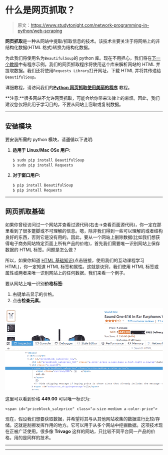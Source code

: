 # 什么是网页抓取？

> 原文：<https://www.studytonight.com/network-programming-in-python/web-scraping>

**网页抓取**是一种从网站中提取/抓取信息的技术。该技术主要关注于将网络上的非结构化数据(HTML 格式)转换为结构化数据。

为此我们将使用名为`BeautifulSoup`的 python 库。现在不用担心，我们将在[下一个教程](example-of-web-scraping)中有程序示例。我们的网页抓取程序将使用这个库来解析网站的 HTML 并提取数据。我们还将使用`Requests Library`打开网址，下载 HTML 并将其传递给`BeautifulSoup`。

详细教程，请访问我们的[**Python 网页抓取使用美丽的程序**](/python/web-scraping/introduction-to-web-scraping) 教程。

**注意:**很多网站不允许网页抓取，可能会给你带来法律上的麻烦。因此，我们建议您仅将此用于学习目的，不要从网站上窃取或复制数据。

* * *

## 安装模块

要安装所需的 python 模块，请遵循以下说明:

1.  **适用于 Linux/Mac OSx 用户:**

    ```
    $ sudo pip install BeautifulSoup
    $ sudo pip install Requests
    ```

2.  **对于窗口用户:**

    ```
    $ pip install BeautifulSoup
    $ pip install Requests
    ```

* * *

## 网页抓取基础

如果你曾经访问过一个网站并查看过源代码(右击→查看页面源代码)，你一定在那里看到了很多蹩脚或不可理解的信息。嗯，除非我们得到一些可以理解的或者结构良好的东西，否则它是没有用的。因此，要从一个网站上删除数据(比如我们想获得电子商务网站特定页面上所有产品的价格)，首先我们需要唯一识别网站上保存数据的 HTML 标签。问题是怎么做？

所以，如果你知道 [HTML 基础知识](/code/html/)(点击链接，使用我们的互动课程学习 HTML)，你一定知道 HTML 标签和属性。这就是诀窍，我们使用 HTML 标签或属性或两者来唯一识别网站上的任何数据。我们来看一个例子。

要从网站上唯一识别**价格标签**:

1.  右键单击显示的价格。
2.  点击**检查元素**。

![Web Scraping](img/6145101d85aa419f1cb69645586a78e3.png)

这里可以看到价格 **449.00** 可以唯一标识为:

```
<span id="priceblock_saleprice" class="a-size-medium a-color-price">
```

现在，假设我们想要获取数据，并希望将其与从其他网站收集的数据进行比较/存储。这就是刮擦发挥作用的地方。它可以用于从多个网站中挖掘数据。这项技术现在正被广泛使用。很多像 **Trivago** 这样的网站，只比较不同平台同一产品的价格，用的是同样的技术。

* * *

* * *